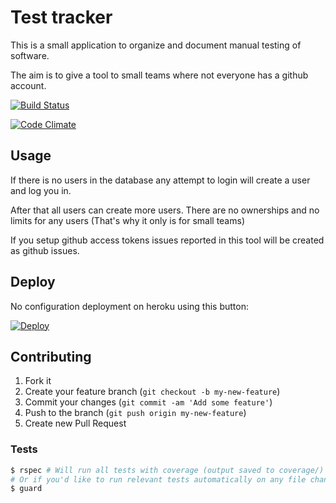 # Test tracker

This is a small application to organize and document manual testing of software.

The aim is to give a tool to small teams where not everyone has a github account.

[![Build Status](https://travis-ci.org/Albin-trialbee/TestingTracker.png?branch=master)](https://travis-ci.org/Albin-trialbee/TestingTracker)

[![Code Climate](https://codeclimate.com/github/Albin-trialbee/TestingTracker/badges/gpa.svg)](https://codeclimate.com/github/Albin-trialbee/TestingTracker)

## Usage

If there is no users in the database any attempt to login will create a user and log you in.

After that all users can create more users. There are no ownerships and no limits for any users (That's why it only is for small teams)

If you setup github access tokens issues reported in this tool will be created as github issues.

## Deploy

No configuration deployment on heroku using this button:

[![Deploy](https://www.herokucdn.com/deploy/button.png)](https://heroku.com/deploy?template=https://github.com/Albin-trialbee/TestingTracker)

## Contributing

1. Fork it
2. Create your feature branch (`git checkout -b my-new-feature`)
3. Commit your changes (`git commit -am 'Add some feature'`)
4. Push to the branch (`git push origin my-new-feature`)
5. Create new Pull Request

### Tests

```bash
$ rspec # Will run all tests with coverage (output saved to coverage/)
# Or if you'd like to run relevant tests automatically on any file change
$ guard
```

